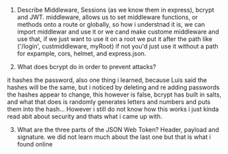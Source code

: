 <!-- Answers to the Short Answer Essay Questions go here -->

1.  Describe Middleware, Sessions (as we know them in express), bcrypt and JWT.
middleware, allows us to set middleware functions, or methods onto a route or globally, so how i understnad it is, we can import middlewar and use it or we cand make custome middleware and use that, if we just want to use it on a root we put it after the path like ('/login', custmiddleware, myRoot)
if not you'd just use it without a path for expample, cors, helmet, and express.json.

2.  What does bcrypt do in order to prevent attacks?

it hashes the password, also one thing i learned, because Luis said the hashes will be the same, but i noticed by deleting and re adding passwords the hashes appear to change, this however is false, bcrypt has built in salts, and what that does is randomly generates letters and numbers and puts them into the hash... However i still do not know how this works i just kinda read abit about security and thats what i came up with.

3.  What are the three parts of the JSON Web Token?
Header, payload and signature. we did not learn much about the last one but that is what i found online
